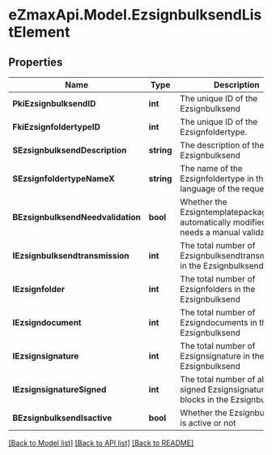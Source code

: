 
# eZmaxApi.Model.EzsignbulksendListElement

## Properties

Name | Type | Description | Notes
------------ | ------------- | ------------- | -------------
**PkiEzsignbulksendID** | **int** | The unique ID of the Ezsignbulksend | 
**FkiEzsignfoldertypeID** | **int** | The unique ID of the Ezsignfoldertype. | 
**SEzsignbulksendDescription** | **string** | The description of the Ezsignbulksend | 
**SEzsignfoldertypeNameX** | **string** | The name of the Ezsignfoldertype in the language of the requester | 
**BEzsignbulksendNeedvalidation** | **bool** | Whether the Ezsigntemplatepackage was automatically modified and needs a manual validation | 
**IEzsignbulksendtransmission** | **int** | The total number of Ezsignbulksendtransmissions in the Ezsignbulksend | 
**IEzsignfolder** | **int** | The total number of Ezsignfolders in the Ezsignbulksend | 
**IEzsigndocument** | **int** | The total number of Ezsigndocuments in the Ezsignbulksend | 
**IEzsignsignature** | **int** | The total number of Ezsignsignature in the Ezsignbulksend | 
**IEzsignsignatureSigned** | **int** | The total number of already signed Ezsignsignature blocks in the Ezsignbulksend | 
**BEzsignbulksendIsactive** | **bool** | Whether the Ezsignbulksend is active or not | 

[[Back to Model list]](../README.md#documentation-for-models)
[[Back to API list]](../README.md#documentation-for-api-endpoints)
[[Back to README]](../README.md)

